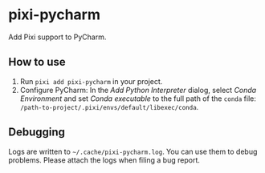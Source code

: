 # pixi-pycharm

Add Pixi support to PyCharm.

## How to use

1. Run `pixi add pixi-pycharm` in your project.
2. Configure PyCharm: In the *Add Python Interpreter* dialog, select *Conda Environment* and set *Conda executable* to the full path of the `conda` file: `/path-to-project/.pixi/envs/default/libexec/conda`.

## Debugging

Logs are written to `~/.cache/pixi-pycharm.log`.
You can use them to debug problems.
Please attach the logs when filing a bug report.
